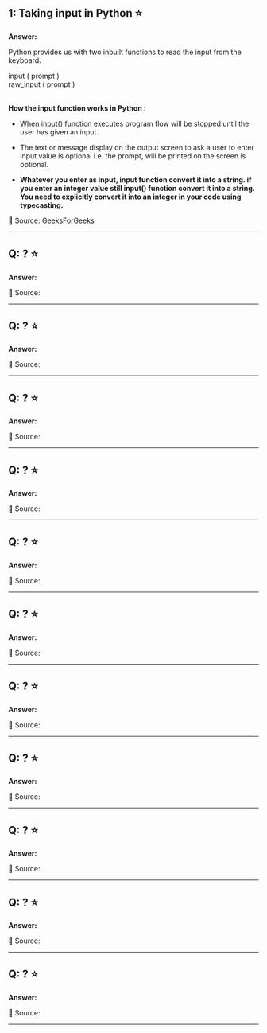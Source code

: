 ## 1: Taking input in Python ⭐

**Answer:**

Python provides us with two inbuilt functions to read the input from the keyboard.

input ( prompt ) <br>
raw_input ( prompt )

<br>__How the input function works in Python :__

- When input() function executes program flow will be stopped until the user has given an input.

- The text or message display on the output screen to ask a user to enter input value is optional i.e. the prompt, will be printed on the screen is optional.

- __Whatever you enter as input, input function convert it into a string. if you enter an integer value still input() function convert it into a string. You need to explicitly convert it into an integer in your code using typecasting.__




🔗 Source: [GeeksForGeeks](https://www.geeksforgeeks.org/taking-input-in-python/)

---

## Q:  ? ⭐

**Answer:**

🔗 Source: []()

---

## Q:  ? ⭐

**Answer:**

🔗 Source: []()

---

## Q:  ? ⭐

**Answer:**

🔗 Source: []()

---

## Q:  ? ⭐

**Answer:**

🔗 Source: []()

---

## Q:  ? ⭐

**Answer:**

🔗 Source: []()

---

## Q:  ? ⭐

**Answer:**

🔗 Source: []()

---

## Q:  ? ⭐

**Answer:**

🔗 Source: []()

---

## Q:  ? ⭐

**Answer:**

🔗 Source: []()

---

## Q:  ? ⭐

**Answer:**

🔗 Source: []()

---

## Q:  ? ⭐

**Answer:**

🔗 Source: []()

---

## Q:  ? ⭐

**Answer:**

🔗 Source: []()

---
